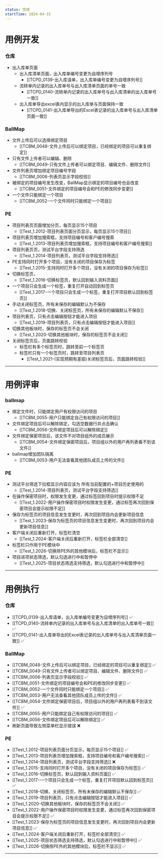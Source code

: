 ```yaml
---
status: 完成
startTime: 2024-04-15
---
```


# 用例开发
### 仓库
- 出入库单页面
	- 出入库清单页面，出入库单编号变更为自增序列号
		- [[TCPD_0139-出入库请单，出入库单编号变更为自增序列号]] 
	- 流转单内记录的出入库单号与出入库清单页面的单号一致
		- [[TCPD_0140-流转单内记录的出入库单号与出入库清单的出入库单号一致]] 
	- 出入库单导出excel表内显示的出入库单与页面保持一致
		- [[TCPD_0141-出入库单导出的Excel表记录的出入库单号与出入库清单页面一致]] 

### BallMap
- 文件上传后可以选择绑定项目
	- [[TCBM_0048-文件上传后可以绑定项目，已经绑定的项目可以重复绑定]] 
- 只有文件上传者可以编辑、删除
	- [[TCBM_0049-只有文件上传者可以绑定项目、编辑文件、删除文件]] 
- 文件列表页增加绑定项目编号字段
	- [[TCBM_0006-列表页显示字段校验]] 
- 被绑定的项目编号发生改变，BallMap显示绑定的项目编号也会改变
	- [[TCBM_0051-文件绑定的项目编号会和PE的修改同步变更]] 
- 一个文件只能绑定一个项目
	- [[TCBM_0052-一个文件同时只能绑定一个项目]] 

### PE
- 项目列表页页面增加分页，每页显示15个项目
	- [[Test_1.2012-项目列表页面分页显示，每页显示15个项目]] 
- 项目列表页增加搜索框，支持项目编号和客户编号搜索
	- [[Test_1.2013-项目列表页增加搜索框，支持项目编号和客户编号搜索]] 
- 项目列表页页，测试平台字段支持筛选
	- [[Test_1.2014-项目列表页，测试平台字段支持筛选]] 
- PE支持同时打开多个项目，没有关闭的项目保存为标签
	- [[Test_1.2015-支持同时打开多个项目，没有关闭的项目保存为标签]] 
- 切换标签页，
	- [[Test_1.2016-切换标签页，默认回到输入资料页面]] 
- 一个项目只会生成一个标签，重复打开自动回到标签页
	- [[Test_1.2017-一个项目只会生成一个标签，重复打开项目默认回到标签页]] 
- 手动关闭标签页，所有未保存的编辑默认为不保存
	- [[Test_1.2018-切换、关闭标签页，所有未保存的编辑默认不保存]] 
- 项目列表页，只有点击编辑按钮才能进入项目
	- [[Test_1.2019-项目列表页，只有点击编辑按钮才能进入项目]] 
- 切换其他板块时，保存的标签页不会关闭
	- [[Test_1.2020-切换其他板块时，保存的标签页不会关闭]] 
- 关闭标签页后，页面跳转校验
	- 标签栏有多个标签页时，跳转至前一个标签页
	- 标签栏只有一个标签页时，跳转至项目列表页
		- [[Test_1.2021-(实现预期有差距)关闭标签页后，页面跳转校验]] 

***

# 用例评审
### ballmap
- 绑定文件时，只能绑定用户有权限访问的项目
	- [[TCBM_0055-用户只能绑定自己有权限访问的项目]] 
- 文件绑定项目后可以解除绑定，勾选空数据行并点击确认
	- [[TCBM_0056-文件绑定项目后可以解除绑定]] 
- 文件绑定保密项目后，该文件不对项目组外的成员展示
	- [[TCBM_0054-文件绑定保密项目后，项目组以外的用户再列表看不到该文件]] 
- ballmap增加团队隔离
	- [[TCBM_0053-用户无法查看其他团队成员上传的文件]] 

### PE
- 测试平台筛选下拉框显示内容应该为 所有当前配置的+项目历史使用的
	- [[Test_1.2014-项目列表页，测试平台字段支持筛选]] 
- 在操作保密项目时，权限发生变更，通过标签回到项目时提示权限不足
	- [[Test_1.2022-用户操作保密项目时权限发生变更，通过标签再次回到保密项目会提示权限不足]] 
- 保存为标签页的项目信息发生变更时，再次回到项目内会更新项目信息
	- [[Test_1.2023-保存为标签页的项目信息发生变更时，再次回到项目内会更新项目信息]] 
- 客户端关闭后重新打开，标签栏清空
	- [[Test_1.2024-客户端关闭后重新打开，标签栏全部清空]] 
- 标签栏只作用于PE模块中
	- [[Test_1.2026-切换除PE外的其他模块后，标签栏不显示]] 
- 项目进项状态筛选，默认勾选进行中和暂停中
	- [[Test_1.2025-项目状态筛选支持筛选，默认勾选进行中和暂停中]] 

***

# 用例执行


### 仓库
- [[TCPD_0139-出入库请单，出入库单编号变更为自增序列号]] ✅
- [[TCPD_0140-流转单内记录的出入库单号与出入库清单的出入库单号一致]] ✅
- [[TCPD_0141-出入库单导出的Excel表记录的出入库单号与出入库清单页面一致]] ✅

### BallMap
- [[TCBM_0048-文件上传后可以绑定项目，已经绑定的项目可以重复绑定]] ✅
- [[TCBM_0049-只有文件上传者可以绑定项目、编辑文件、删除文件]] ✅
- [[TCBM_0006-列表页显示字段校验]] ✅
- [[TCBM_0051-文件绑定的项目编号会和PE的修改同步变更]] ✅
- [[TCBM_0052-一个文件同时只能绑定一个项目]] ✅
- [[TCBM_0053-用户无法查看其他团队成员上传的文件]] ✅
- [[TCBM_0054-文件绑定保密项目后，项目组以外的用户再列表看不到该文件]] ✅
- [[TCBM_0055-用户只能绑定自己有权限访问的项目]] ✅
- [[TCBM_0056-文件绑定项目后可以解除绑定]] ✅
- 刷新页面导致左侧菜单栏显示错误 ❌

### PE
- [[Test_1.2012-项目列表页面分页显示，每页显示15个项目]] ✅
- [[Test_1.2013-项目列表页增加搜索框，支持项目编号和客户编号搜索]] ✅
- [[Test_1.2014-项目列表页，测试平台字段支持筛选]] ❌
- [[Test_1.2015-支持同时打开多个项目，没有关闭的项目保存为标签]] ✅
- [[Test_1.2016-切换标签页，默认回到输入资料页面]] ✅
- [[Test_1.2017-一个项目只会生成一个标签，重复打开项目默认回到标签页]] ✅
- [[Test_1.2018-切换、关闭标签页，所有未保存的编辑默认不保存]] ✅
- [[Test_1.2019-项目列表页，只有点击编辑按钮才能进入项目]] ✅
- [[Test_1.2020-切换其他板块时，保存的标签页不会关闭]] ✅
- [[Test_1.2022-用户操作保密项目时权限发生变更，通过标签再次回到保密项目会提示权限不足]] ✅
- [[Test_1.2023-保存为标签页的项目信息发生变更时，再次回到项目内会更新项目信息]] ✅
- [[Test_1.2024-客户端关闭后重新打开，标签栏全部清空]] ✅
- [[Test_1.2025-项目状态筛选支持筛选，默认勾选进行中和暂停中]] ✅
- [[Test_1.2026-切换除PE外的其他模块后，标签栏不显示]] ✅

***



